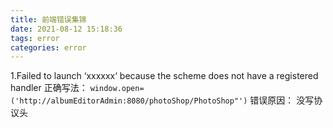 ```yaml
---
title: 前端错误集锦
date: 2021-08-12 15:18:36
tags: error
categories: error
---
```


1.Failed to launch ‘xxxxxx‘ because the scheme does not have a registered handler
正确写法： `window.open=('http://albumEditorAdmin:8080/photoShop/PhotoShop"')`
错误原因： 没写协议头

<!--more-->
